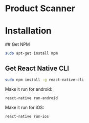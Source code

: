 # Product Scanner

# Installation

## Get NPM
```bash
sudo apt-get install npm
```

## Get React Native CLI
```bash
sudo npm install -g react-native-cli
```

Make it run for android: 
```bash
react-native run-android
```

Make it run for iOS:
```bash
react-native run-ios
```